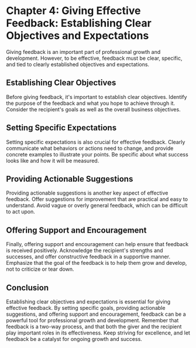 Chapter 4: Giving Effective Feedback: Establishing Clear Objectives and Expectations
====================================================================================

Giving feedback is an important part of professional growth and development. However, to be effective, feedback must be clear, specific, and tied to clearly established objectives and expectations.

Establishing Clear Objectives
-----------------------------

Before giving feedback, it's important to establish clear objectives. Identify the purpose of the feedback and what you hope to achieve through it. Consider the recipient's goals as well as the overall business objectives.

Setting Specific Expectations
-----------------------------

Setting specific expectations is also crucial for effective feedback. Clearly communicate what behaviors or actions need to change, and provide concrete examples to illustrate your points. Be specific about what success looks like and how it will be measured.

Providing Actionable Suggestions
--------------------------------

Providing actionable suggestions is another key aspect of effective feedback. Offer suggestions for improvement that are practical and easy to understand. Avoid vague or overly general feedback, which can be difficult to act upon.

Offering Support and Encouragement
----------------------------------

Finally, offering support and encouragement can help ensure that feedback is received positively. Acknowledge the recipient's strengths and successes, and offer constructive feedback in a supportive manner. Emphasize that the goal of the feedback is to help them grow and develop, not to criticize or tear down.

Conclusion
----------

Establishing clear objectives and expectations is essential for giving effective feedback. By setting specific goals, providing actionable suggestions, and offering support and encouragement, feedback can be a powerful tool for professional growth and development. Remember that feedback is a two-way process, and that both the giver and the recipient play important roles in its effectiveness. Keep striving for excellence, and let feedback be a catalyst for ongoing growth and success.

